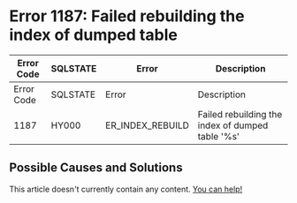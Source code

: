 
# Error 1187: Failed rebuilding the index of dumped table


| Error Code | SQLSTATE | Error | Description |
| --- | --- | --- | --- |
| Error Code | SQLSTATE | Error | Description |
| 1187 | HY000 | ER_INDEX_REBUILD | Failed rebuilding the index of dumped table '%s' |




## Possible Causes and Solutions


This article doesn't currently contain any content. [You can help!](/en/writing-and-editing-knowledge-base-articles/)

